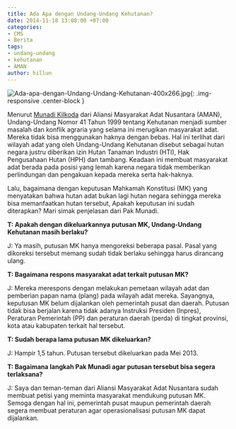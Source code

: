 ```yaml
---
title: Ada Apa dengan Undang-Undang Kehutanan?
date: 2014-11-18 13:08:00 +07:00
categories:
- CMS
- Berita
tags:
- undang-undang
- kehutanan
- AMAN
author: hillun
---
```


![Ada-apa-dengan-Undang-Undang-Kehutanan-400x266.jpg](/uploads/Ada-apa-dengan-Undang-Undang-Kehutanan-400x266.jpg){: .img-responsive .center-block }

Menurut [Munadi Kilkoda](http://ciptamedia.org/munadi-kilkoda/) dari Aliansi Masyarakat Adat Nusantara (AMAN), Undang-Undang Nomor 41 Tahun 1999 tentang Kehutanan menjadi sumber masalah dan konflik agraria yang selama ini merugikan masyarakat adat. Mereka tidak bisa menggunakan haknya dengan bebas. Hal ini terlihat dari wilayah adat yang oleh Undang-Undang Kehutanan disebut sebagai hutan negara justru diberikan izin Hutan Tanaman Industri (HTI), Hak Pengusahaan Hutan (HPH) dan tambang. Keadaan ini membuat masyarakat adat berada pada posisi yang lemah karena negara tidak memberikan perlindungan dan pengakuan kepada mereka serta hak-haknya.

Lalu, bagaimana dengan keputusan Mahkamah Konstitusi (MK) yang menyatakan bahwa hutan adat bukan lagi hutan negara sehingga mereka bisa memanfaatkan hutan tersebut, Apakah keputusan ini sudah diterapkan? Mari simak penjelasan dari Pak Munadi.

**T: Apakah dengan dikeluarkannya putusan MK, Undang-Undang Kehutanan masih berlaku?**

J: Ya masih, putusan MK hanya mengoreksi beberapa pasal. Pasal yang dikoreksi tersebut memang sudah tidak berlaku sehingga harus dirancang ulang.

**T: Bagaimana respons masyarakat adat terkait putusan MK?**

J: Mereka merespons dengan melakukan pemetaan wilayah adat dan pemberian papan nama (plang) pada wilayah adat mereka. Sayangnya, keputusan MK belum dijalankan oleh pemerintah pusat dan daerah. Putusan tidak bisa berjalan karena tidak adanya Instruksi Presiden (Inpres), Peraturan Pemerintah (PP) dan peraturan daerah (perda) di tingkat provinsi, kota atau kabupaten terkait hal tersebut.

**T: Sudah berapa lama putusan MK dikeluarkan?**

J: Hampir 1,5 tahun. Putusan tersebut dikeluarkan pada Mei 2013.

**T: Bagaimana langkah Pak Munadi agar putusan tersebut bisa segera terlaksana?**

J: Saya dan teman-teman dari Aliansi Masyarakat Adat Nusantara sudah membuat petisi yang meminta masyarakat mendukung putusan MK. Semoga dengan hal ini, pemerintah pusat maupun pemerintah daerah segera membuat peraturan agar operasionalisasi putusan MK dapat dijalankan.